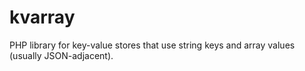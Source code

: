 # kvarray
PHP library for key-value stores that use string keys and array values (usually JSON-adjacent).

